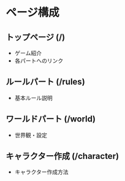 # ページ構成

## トップページ (/)
- ゲーム紹介
- 各パートへのリンク

## ルールパート (/rules)  
- 基本ルール説明

## ワールドパート (/world)
- 世界観・設定

## キャラクター作成 (/character)
- キャラクター作成方法